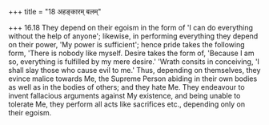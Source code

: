 +++
title = "18 अहङ्कारम् बलम्"

+++
16.18 They depend on their egoism in the form of 'I can do everything without the help of anyone'; likewise, in performing everything they depend on their power, 'My power is sufficient'; hence pride takes the following form, 'There is nobody like myself. Desire takes the form of,
'Because I am so, everything is fulfilled by my mere desire.' 'Wrath consits in conceiving, 'I shall slay those who cause evil to me.' Thus,
depending on themselves, they evince malice towards Me, the Supreme Person abiding in their own bodies as well as in the bodies of others;
and they hate Me. They endeavour to invent fallacious arguments against My existence, and being unable to tolerate Me, they perform all acts like sacrifices etc., depending only on their egoism.
